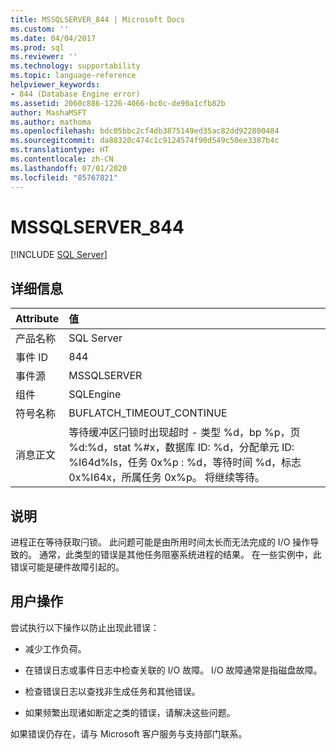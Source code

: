 ```yaml
---
title: MSSQLSERVER_844 | Microsoft Docs
ms.custom: ''
ms.date: 04/04/2017
ms.prod: sql
ms.reviewer: ''
ms.technology: supportability
ms.topic: language-reference
helpviewer_keywords:
- 844 (Database Engine error)
ms.assetid: 2060c886-1226-4066-bc0c-de90a1cfb82b
author: MashaMSFT
ms.author: mathoma
ms.openlocfilehash: bdc05bbc2cf4db3875149ed35ac82dd922800484
ms.sourcegitcommit: da88320c474c1c9124574f90d549c50ee3387b4c
ms.translationtype: HT
ms.contentlocale: zh-CN
ms.lasthandoff: 07/01/2020
ms.locfileid: "85767821"
---
```

# <a name="mssqlserver_844"></a>MSSQLSERVER_844
 [!INCLUDE [SQL Server](../../includes/applies-to-version/sqlserver.md)]
  
## <a name="details"></a>详细信息  
  
| Attribute | 值 |  
| :-------- | :---- |  
|产品名称|SQL Server|  
|事件 ID|844|  
|事件源|MSSQLSERVER|  
|组件|SQLEngine|  
|符号名称|BUFLATCH_TIMEOUT_CONTINUE|  
|消息正文|等待缓冲区闩锁时出现超时 - 类型 %d，bp %p，页 %d:%d，stat %#x，数据库 ID: %d，分配单元 ID: %I64d%ls，任务 0x%p : %d，等待时间 %d，标志 0x%I64x，所属任务 0x%p。  将继续等待。|  
  
## <a name="explanation"></a>说明  
进程正在等待获取闩锁。 此问题可能是由所用时间太长而无法完成的 I/O 操作导致的。 通常，此类型的错误是其他任务阻塞系统进程的结果。 在一些实例中，此错误可能是硬件故障引起的。  
  
## <a name="user-action"></a>用户操作  
尝试执行以下操作以防止出现此错误：  
  
-   减少工作负荷。  
  
-   在错误日志或事件日志中检查关联的 I/O 故障。 I/O 故障通常是指磁盘故障。  
  
-   检查错误日志以查找非生成任务和其他错误。  
  
-   如果频繁出现诸如断定之类的错误，请解决这些问题。  
  
如果错误仍存在，请与 Microsoft 客户服务与支持部门联系。  
  
